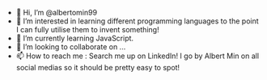 - 👋 Hi, I’m @albertomin99
- 👀 I’m interested in learning different programming languages to the point I can fully utilise them to invent something!
- 🌱 I’m currently learning JavaScript.
- 💞️ I’m looking to collaborate on ...
- 📫 How to reach me : Search me up on LinkedIn! I go by Albert Min on all social medias so it should be pretty easy to spot!

<!---
albertomin99/albertomin99 is a ✨ special ✨ repository because its `README.md` (this file) appears on your GitHub profile.
You can click the Preview link to take a look at your changes.
--->
